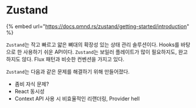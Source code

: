 # Zustand

{% embed url="https://docs.pmnd.rs/zustand/getting-started/introduction" %}

`Zustand`는 작고 빠르고 얇은 뼈대의 확장성 있는 상태 관리 솔루션이다. Hooks를 바탕으로 한 사용하기 쉬운 API이다. `Zustand`는 보일러 플레이트가 많이 필요하지도, 완고하지도 않다. Flux 패턴과 비슷한 컨벤션을 가지고 있다.

`Zustand`는 다음과 같은 문제를 해결하기 위해 만들어졌다.

* 좀비 자식 문제?
* React 동시성
* Context API 사용 시 비효율적인 리랜더링, Provider hell

